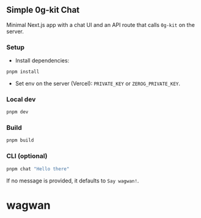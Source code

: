 ## Simple 0g-kit Chat

Minimal Next.js app with a chat UI and an API route that calls `0g-kit` on the server.

### Setup
- Install dependencies:
```bash
pnpm install
```
- Set env on the server (Vercel): `PRIVATE_KEY` or `ZEROG_PRIVATE_KEY`.

### Local dev
```bash
pnpm dev
```

### Build
```bash
pnpm build
```

### CLI (optional)
```bash
pnpm chat "Hello there"
```
If no message is provided, it defaults to `Say wagwan!`.

# wagwan
